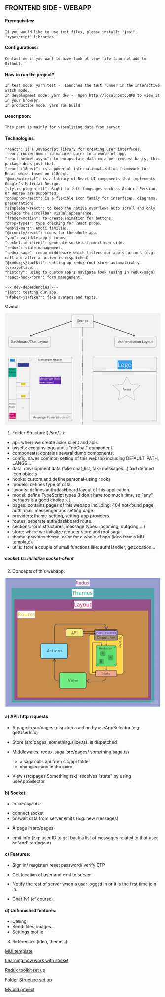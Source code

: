 ## FRONTEND SIDE - WEBAPP

#### Prerequisites:
    If you would like to use test files, please install: "jest", "typescript" libraries.
#### Configurations: 
    Contact me if you want to have look at .env file (can not add to Github).
#### How to run the project?
    In test mode: yarn test -  Launches the test runner in the interactive watch mode.
    In development mode: yarn dev -  Open http://localhost:5000 to view it in your browser.
    In production mode: yarn run build 
#### Description: 
    This part is mainly for visualizing data from server.
#### Technologies: 
    "react": is a JavaScript library for creating user interfaces.
    "react-router-dom": to manage router in a whole of app.
    "react-helmet-async": to encapsulate data on a per-request basis, this package does just that.
    "react-i18next": is a powerful internationalization framework for React which based on i18next.
    "@mui/material": is a library of React UI components that implements Google's Material Design.
    "stylis-plugin-rtl": Right-to-left languages such as Arabic, Persian, or Hebrew are supported.
    "phosphor-react": is a flexible icon family for interfaces, diagrams, presentations
    "simplebar-react": to keep the native overflow: auto scroll and only replace the scrollbar visual appearance.
    "framer-motion": to create animation for buttons.
    "prop-types": type checking for React props.
    "emoji-mart": emoji families.
    "@iconify/react": icons for the whole app.
    "yup": validate app's forms.
    "socket.io-client": generate sockets from cliean side.
    "redux": state management.
    "redux-saga": redux middleware which listens our app's actions (e.g: call api after a action is dispatched)
    "@reduxjs/toolkit": setting up redux root store automatically (createSlice)
    "history": using to custom app's navigate hook (using in redux-saga)
    "react-hook-form": form management.

    --- dev-dependencies ---
    "jest": testing our app.
    "@faker-js/faker": fake avatars and texts.

Overall

![alt text](./public/images//layouts.jpg "Overall of webapp")

1. Folder Structure (./src/...):

- api: where we create axios client and apis.
- assets: contains logo and a "noChat" component.
- components: contains several dumb components.
- config: saves common setting of this webapp including DEFAULT_PATH, LANGS...
- data: development data (fake chat_list, fake messages...) and defined icon objects
- hooks: custom and define personal-using hooks
- models: defines type of data.
- layouts: defines auth/dashboard layout of this application.
- model: define TypeScript types (I don't have too much time, so "any" perhaps is a good choice :( )
- pages: contains pages of this webapp including: 404 not-found page, auth, main messenger and setting page.
- providers: theme-setting, setting-app providers.
- routes: seperate auth/dashboard route.
- sections: form structures, message types (incoming, outgoing,...)
- store: where we initialize reducer store and root saga
- theme: provides theme, color for a whole of app (idea from a MUI template).
- utils: store a couple of small functions like: authHandler, getLocation...

##### socket.ts: initialize socket-client

2. Concepts of this webapp:

![alt text](./public/images//UI_overall.jpg "Overall of webapp")

#### a) API: http requests

- A page in src/pages: dispatch a action by useAppSelector (e.g: getUserInfo) 

- Store (src/pages: something.slice.ts): is dispatched

- Middlewares: redux-saga (src/pages/ something.saga.ts)
    + a saga calls api from src/api folder
    + changes state in the store

- View (src/pages Something.tsx): receives "state" by using useAppSelector

#### b) Socket:

- In src/layouts:
+ connect socket
+ on/wait data from server emits (e.g: new messages)

- A page in src/pages 
+ emit info (e.g: user ID to get back a list of messages related to that user or 'end' to singout)

#### c) Features:
- Sign in/ resgister/ reset password/ verify OTP

- Get location of user and emit to server.
- Notify the rest of server when a user logged in or it is the first time join in.
- Chat 1v1 (of course)

#### d) Unfinnished features:

- Calling
- Send: files, images...
- Settings profile

3. References (idea, theme...):

[MUI template](https://mui.com/material-ui/getting-started/templates/dashboard)

[Learning how work with socket](https://medium.com/@otterlord/learn-socket-io-real-time-chat-app-f99162c5a0a9)

[Redux toolkit set up](https://github.com/paulnguyen-mn/redux-toolkit)

[Folder Structure set up](https://github.com/codingmonk-yt/chat-app-latest)

[My old project](https://github.com/HoangCaesar/Fullstack_Projects/tree/master/Helsinki_City_Bike)






